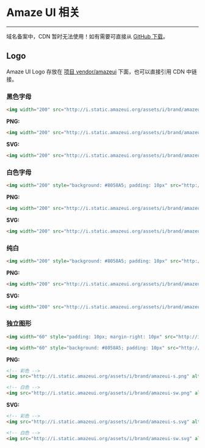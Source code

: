 # Amaze UI 相关
---

<div class="am-alert am-alert-warning">域名备案中，CDN 暂时无法使用！如有需要可直接从 <a href="https://github.com/allmobilize/amazeui/tree/master/vendor/amazeui" target="_blank">GitHub 下载</a>。</div>
    
## Logo

Amaze UI Logo 存放在 [项目 vendor/amazeui](https://github.com/allmobilize/amazeui/tree/master/vendor/amazeui) 下面，也可以直接引用 CDN 中链接。

### 黑色字母

`````html
<img width="200" src="http://i.static.amazeui.org/assets/i/brand/amazeui-b.png" alt="Amaze UI Logo"/>
`````

__PNG:__

```html
<img width="200" src="http://i.static.amazeui.org/assets/i/brand/amazeui-b.png" alt="Amaze UI Logo"/>
```

__SVG:__

```html
<img width="200" src="http://i.static.amazeui.org/assets/i/brand/amazeui-b.svg" alt="Amaze UI Logo"/>
```

### 白色字母

`````html
<img width="200" style="background: #8058A5; padding: 10px" src="http://i.static.amazeui.org/assets/i/brand/amazeui-cw.png" alt="Amaze UI Logo"/>
`````

__PNG:__

```html
<img width="200" src="http://i.static.amazeui.org/assets/i/brand/amazeui-cw.png" alt="Amaze UI Logo"/>
```

__SVG:__

```html
<img width="200" src="http://i.static.amazeui.org/assets/i/brand/amazeui-cw.svg" alt="Amaze UI Logo"/>
```

### 纯白

`````html
<img width="200" style="background: #8058A5; padding: 10px" src="http://i.static.amazeui.org/assets/i/brand/amazeui-w.png" alt="Amaze UI Logo"/>
`````

__PNG:__

```html
<img width="200" src="http://i.static.amazeui.org/assets/i/brand/amazeui-w.png" alt="Amaze UI Logo"/>
```

__SVG:__

```html
<img width="200" src="http://i.static.amazeui.org/assets/i/brand/amazeui-w.svg" alt="Amaze UI Logo"/>
```
    
### 独立图形
    
`````html
<img width="60" style="padding: 10px; margin-right: 10px" src="http://i.static.amazeui.org/assets/i/brand/amazeui-s.png" alt="Amaze UI Logo"/>

<img width="60" style="background: #8058A5; padding: 10px" src="http://i.static.amazeui.org/assets/i/brand/amazeui-sw.png" alt="Amaze UI Logo"/>
`````

__PNG:__

```html
<!-- 彩色 -->
<img src="http://i.static.amazeui.org/assets/i/brand/amazeui-s.png" alt="Amaze UI Logo"/>

<!-- 白色 -->
<img src="http://i.static.amazeui.org/assets/i/brand/amazeui-sw.png" alt="Amaze UI Logo"/>
```

__SVG:__

```html
<!-- 彩色 -->
<img src="http://i.static.amazeui.org/assets/i/brand/amazeui-s.svg" alt="Amaze UI Logo"/>

<!-- 白色 -->
<img src="http://i.static.amazeui.org/assets/i/brand/amazeui-sw.svg" alt="Amaze UI Logo"/>
```